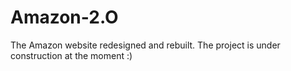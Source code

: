 # Amazon-2.O

The Amazon website redesigned and rebuilt. 
The project is under construction at the moment :)
